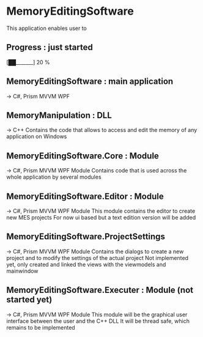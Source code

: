 # MemoryEditingSoftware

This application enables user to 

## Progress : just started
[██_______] 20 %

## MemoryEditingSoftware : main application
-> C#, Prism MVVM WPF

## MemoryManipulation : DLL
-> C++
Contains the code that allows to access and edit the memory of any application on Windows

## MemoryEditingSoftware.Core : Module
-> C#, Prism MVVM WPF Module
Contains code that is used across the whole application by several modules

## MemoryEditingSoftware.Editor : Module
-> C#, Prism MVVM WPF Module
This module contains the editor to create new MES projects
For now ui based but a text edition version will be added

## MemoryEditingSoftware.ProjectSettings
-> C#, Prism MVVM WPF Module
Contains the dialogs to create a new project and to modify the settings of the actual project
Not implemented yet, only created and linked the views with the viewmodels and mainwindow

## MemoryEditingSoftware.Executer : Module (not started yet)
-> C#, Prism MVVM WPF Module
This module will be the graphical user interface between the user and the C++ DLL
It will be thread safe, which remains to be implemented
